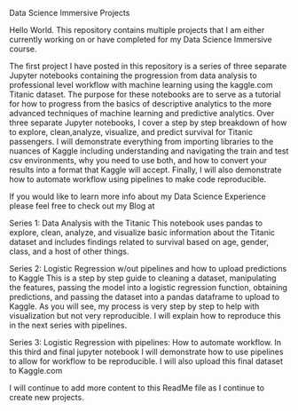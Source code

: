 Data Science Immersive Projects

Hello World. This repository contains multiple projects that I am either currently working on or have completed for my Data Science Immersive course.

The first project I have posted in this repository is a series of three separate Jupyter notebooks containing the progression from data analysis to professional level workflow with machine learning using the kaggle.com Titanic dataset. The purpose for these notebooks are to serve as a tutorial for how to progress from the basics of descriptive analytics to the more advanced techniques of machine learning and predictive analytics. Over three separate Jupyter notebooks, I cover a step by step breakdown of how to explore, clean,analyze, visualize, and predict survival for Titanic passengers. I will demonstrate everything from importing libraries to the nuances of Kaggle including understanding and navigating the train and test csv environments, why you need to use both, and how to convert your results into a format that Kaggle will accept. Finally, I will also demonstrate how to automate workflow using pipelines to make code reproducible. 

If you would like to learn more info about my Data Science Experience please feel free to check out my Blog at 


Series 1: Data Analysis with the Titanic
This notebook uses pandas to explore, clean, analyze, and visualize basic information about the Titanic dataset and includes findings related to survival based on age, gender, class, and a host of other things. 

Series 2: Logistic Regression w/out pipelines and how to upload predictions to Kaggle
This is a step by step guide to cleaning a dataset, manipulating the features, passing the model into a logistic regression function, obtaining predictions, and passing the dataset into a pandas dataframe to upload to Kaggle. As you will see, my process is very step by step to help with visualization but not very reproducible. I will explain how to reproduce this in the next series with pipelines. 

Series 3: Logistic Regression with pipelines: How to automate workflow. 
In this third and final jupyter notebook I will demonstrate how to use pipelines to allow for workflow to be reproducible. I will also upload this final dataset to Kaggle.com


I will continue to add more content to this ReadMe file as I continue to create new projects.  

